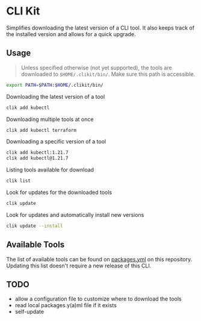 # CLI Kit

Simplifies downloading the latest version of a CLI tool. It also keeps track of the installed version and allows for a quick upgrade.

## Usage

> Unless specified otherwise (not yet supported), the tools are downloaded to `$HOME/.clikit/bin/`. Make sure this path is accessible.
```bash
export PATH=$PATH:$HOME/.clikit/bin/
```

Downloading the latest version of a tool

```bash
clik add kubectl
```

Downloading multiple tools at once

```bash
clik add kubectl terraform
```

Downloading a specific version of a tool

```bash
clik add kubectl:1.21.7
clik add kubectl@1.21.7
```

Listing tools available for download

```bash
clik list
```

Look for updates for the downloaded tools

```bash
clik update
```

Look for updates and automatically install new versions

```bash
clik update --install
```

## Available Tools

The list of available tools can be found on [packages.yml](packages.yaml) on this repository. Updating this list doesn't require a new release of this CLI.


## TODO

- allow a configuration file to customize where to download the tools
- read local packages.y(a)ml file if it exists
- self-update
